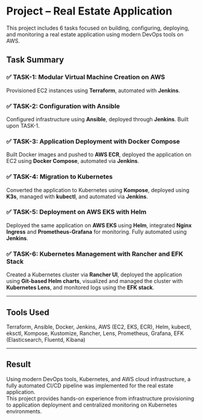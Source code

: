 # Project – Real Estate Application

This project includes 6 tasks focused on building, configuring, deploying, and monitoring a real estate application using modern DevOps tools on AWS.

## Task Summary

### ✅ TASK-1: Modular Virtual Machine Creation on AWS  
Provisioned EC2 instances using **Terraform**, automated with **Jenkins**.

### ✅ TASK-2: Configuration with Ansible  
Configured infrastructure using **Ansible**, deployed through **Jenkins**. Built upon TASK-1.

### ✅ TASK-3: Application Deployment with Docker Compose  
Built Docker images and pushed to **AWS ECR**, deployed the application on EC2 using **Docker Compose**, automated via **Jenkins**.

### ✅ TASK-4: Migration to Kubernetes  
Converted the application to Kubernetes using **Kompose**, deployed using **K3s**, managed with **kubectl**, and automated via **Jenkins**.

### ✅ TASK-5: Deployment on AWS EKS with Helm  
Deployed the same application on **AWS EKS** using **Helm**, integrated **Nginx Ingress** and **Prometheus-Grafana** for monitoring. Fully automated using **Jenkins**.

### ✅ TASK-6: Kubernetes Management with Rancher and EFK Stack  
Created a Kubernetes cluster via **Rancher UI**, deployed the application using **Git-based Helm charts**, visualized and managed the cluster with **Kubernetes Lens**, and monitored logs using the **EFK stack**.

---

## Tools Used  
Terraform, Ansible, Docker, Jenkins, AWS (EC2, EKS, ECR), Helm, kubectl, eksctl, Kompose, Kustomize, Rancher, Lens, Prometheus, Grafana, EFK (Elasticsearch, Fluentd, Kibana)

---

## Result  
Using modern DevOps tools, Kubernetes, and AWS cloud infrastructure, a fully automated CI/CD pipeline was implemented for the real estate application.  
This project provides hands-on experience from infrastructure provisioning to application deployment and centralized monitoring on Kubernetes environments.
